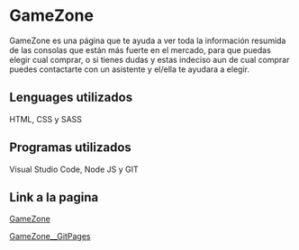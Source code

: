 # GameZone

GameZone es una página que te ayuda a ver toda la información resumida de las consolas que están más fuerte en el mercado, para que puedas elegir cual comprar, o si tienes dudas y estas indeciso aun de cual comprar puedes contactarte con un asistente y el/ella te ayudara a elegir.

## Lenguages utilizados
HTML, CSS y SASS 

## Programas utilizados
Visual Studio Code, Node JS y GIT

## Link a la pagina
[GameZone](https://gamezoneentregacoder.000webhostapp.com/index.html)

[GameZone__GitPages](https://mariocego.github.io/GameZone_EntregaCoder/)
